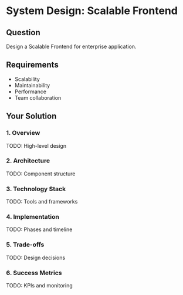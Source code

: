 # System Design: Scalable Frontend

## Question
Design a Scalable Frontend for enterprise application.

## Requirements
- Scalability
- Maintainability
- Performance
- Team collaboration

## Your Solution

### 1. Overview
TODO: High-level design

### 2. Architecture
TODO: Component structure

### 3. Technology Stack
TODO: Tools and frameworks

### 4. Implementation
TODO: Phases and timeline

### 5. Trade-offs
TODO: Design decisions

### 6. Success Metrics
TODO: KPIs and monitoring
